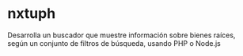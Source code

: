 # nxtuph
Desarrolla un buscador que muestre información sobre bienes raíces, según un conjunto de filtros de búsqueda, usando PHP o Node.js
